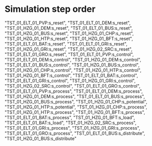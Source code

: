 # Simulation step order
"TST_01_ELT_01_PVP:s_reset",
"TST_01_ELT_01_DEM:s_reset",
"TST_01_HZG_01_DEM:s_reset",
"TST_01_ELT_01_BUS:s_reset",
"TST_01_HZG_01_BUS:s_reset",
"TST_01_HZG_01_CHP:s_reset",
"TST_01_HZG_01_HTP:s_reset",
"TST_01_HZG_01_BFT:s_reset",
"TST_01_ELT_01_BAT:s_reset",
"TST_01_ELT_01_GRI:s_reset",
"TST_01_HZG_01_GRI:s_reset",
"TST_01_HZG_02_SRC:s_reset",
"TST_01_ELT_01_GRO:s_reset",
"TST_01_ELT_01_PVP:s_control",
"TST_01_ELT_01_DEM:s_control",
"TST_01_HZG_01_DEM:s_control",
"TST_01_ELT_01_BUS:s_control",
"TST_01_HZG_01_BUS:s_control",
"TST_01_HZG_01_CHP:s_control",
"TST_01_HZG_01_HTP:s_control",
"TST_01_HZG_01_BFT:s_control",
"TST_01_ELT_01_BAT:s_control",
"TST_01_ELT_01_GRI:s_control",
"TST_01_HZG_01_GRI:s_control",
"TST_01_HZG_02_SRC:s_control",
"TST_01_ELT_01_GRO:s_control",
"TST_01_ELT_01_PVP:s_process",
"TST_01_ELT_01_DEM:s_process",
"TST_01_HZG_01_DEM:s_process",
"TST_01_ELT_01_BUS:s_process",
"TST_01_HZG_01_BUS:s_process",
"TST_01_HZG_01_CHP:s_potential",
"TST_01_HZG_01_HTP:s_potential",
"TST_01_HZG_01_CHP:s_process",
"TST_01_HZG_01_HTP:s_process",
"TST_01_HZG_01_BFT:s_process",
"TST_01_ELT_01_BAT:s_process",
"TST_01_HZG_01_BFT:s_load",
"TST_01_ELT_01_BAT:s_load",
"TST_01_HZG_02_SRC:s_process",
"TST_01_ELT_01_GRI:s_process",
"TST_01_HZG_01_GRI:s_process",
"TST_01_ELT_01_GRO:s_process",
"TST_01_ELT_01_BUS:s_distribute",
"TST_01_HZG_01_BUS:s_distribute"
